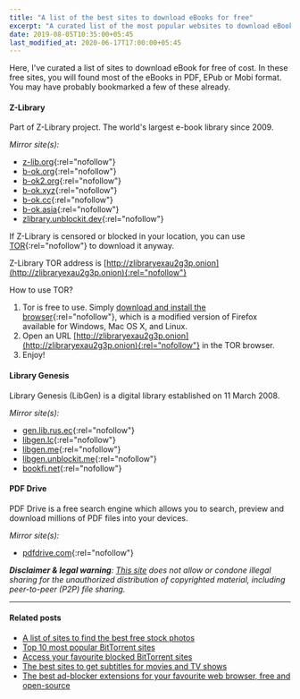 ```yaml
---
title: "A list of the best sites to download eBooks for free"
excerpt: "A curated list of the most popular websites to download eBooks for free of cost."
date: 2019-08-05T10:35:00+05:45
last_modified_at: 2020-06-17T17:00:00+05:45
---
```


Here, I've curated a list of sites to download eBook for free of cost. In these free sites, you will found most of the eBooks in PDF, EPub or Mobi format. You may have probably bookmarked a few of these already.

#### Z-Library

Part of Z-Library project. The world's largest e-book library since 2009.

_Mirror site(s):_

- [z-lib.org](http://z-lib.org/){:rel="nofollow"}
- [b-ok.org](http://b-ok.org/){:rel="nofollow"}
- [b-ok2.org](http://b-ok2.org/){:rel="nofollow"}
- [b-ok.xyz](http://b-ok.xyz/){:rel="nofollow"}
- [b-ok.cc](http://b-ok.cc/){:rel="nofollow"}
- [b-ok.asia](http://b-ok.asia/){:rel="nofollow"}
- [zlibrary.unblockit.dev](http://zlibrary.unblockit.dev/){:rel="nofollow"}

If Z-Library is censored or blocked in your location, you can use [TOR](http://b-ok.org/msgn/tor){:rel="nofollow"} to download it anyway.

Z-Library TOR address is [http://zlibraryexau2g3p.onion](http://zlibraryexau2g3p.onion){:rel="nofollow"}

How to use TOR?

1. Tor is free to use. Simply [download and install the browser](http://torproject.org/download){:rel="nofollow"}, which is a modified version of Firefox available for Windows, Mac OS X, and Linux.
2. Open an URL [http://zlibraryexau2g3p.onion](http://zlibraryexau2g3p.onion){:rel="nofollow"} in the TOR browser.
3. Enjoy!

#### Library Genesis

Library Genesis (LibGen) is a digital library established on 11 March 2008.

_Mirror site(s):_

- [gen.lib.rus.ec](http://gen.lib.rus.ec/){:rel="nofollow"}
- [libgen.lc](http://libgen.lc/){:rel="nofollow"}
- [libgen.me](http://libgen.me/){:rel="nofollow"}
- [libgen.unblockit.me](http://libgen.unblockit.me/){:rel="nofollow"}
- [bookfi.net](http://bookfi.net/){:rel="nofollow"}

#### PDF Drive

PDF Drive is a free search engine which allows you to search, preview and download millions of PDF files into your devices.

_Mirror site(s):_

- [pdfdrive.com](http://www.pdfdrive.com/){:rel="nofollow"}

_**Disclaimer & legal warning**: [This site](/) does not allow or condone illegal sharing for the unauthorized distribution of copyrighted material, including peer-to-peer (P2P) file sharing._

---

#### Related posts

- [A list of sites to find the best free stock photos](/a-list-of-sites-to-find-the-best-free-stock-photos/)
- [Top 10 most popular BitTorrent sites](/top-10-most-popular-bittorrent-sites/)
- [Access your favourite blocked BitTorrent sites](/access-your-favourite-blocked-bittorrent-sites/)
- [The best sites to get subtitles for movies and TV shows](/the-best-sites-to-get-subtitles-for-movies-and-tv-shows/)
- [The best ad-blocker extensions for your favourite web browser, free and open-source](/the-best-ad-blocker-extensions-for-your-favourite-web-browser-free-and-open-source/)
